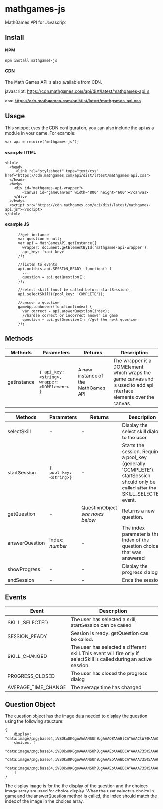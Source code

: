 # mathgames-js

MathGames API for Javascript

## Install

#### NPM

```
npm install mathgames-js
```

#### CDN

The Math Games APi is also available from CDN.

javascript: https://cdn.mathgames.com/api/dist/latest/mathgames-api.js

css: https://cdn.mathgames.com/api/dist/latest/mathgames-api.css

## Usage

This snippet uses the CDN configuration, you can also include the api as a module in your game. For example: 
```
var api = require('mathgames-js');
```

#### example HTML

```
<html>
  <head>
     <link rel="stylesheet" type="text/css" href="https://cdn.mathgames.com/api/dist/latest/mathgames-api.css">
  </head>
  <body>
    <div id="mathgames-api-wrapper">
        <canvas id="gameCanvas" width="800" height="600"></canvas>
    </div>
  </body>
  <script src="https://cdn.mathgames.com/api/dist/latest/mathgames-api.js"></script>
</html>
```

#### example JS

```    
      //get instance
      var question = null;
      var api = MathGamesAPI.getInstance({
        wrapper: document.getElementById('mathgames-api-wrapper'),
        api_key: '<api-key>'
      });
      
      //listen to events
      api.on(this.api.SESSION_READY, function() {
        ...
        question = api.getQuestion();
      });
      
      //select skill (must be called before startSession);
      api.selectSkill({pool_key: 'COMPLETE'});
      
      //answer a question
      gameApp.onAnswer(function(index) {
        var correct = api.answerQuestion(index);
        //handle correct or incorrect answer in game
        question = api.getQuestion(); //get the next question
      });

```

## Methods

Methods | Parameters | Returns | Description
---|---|---|---
getInstance | ```{ api_key: <string>, wrapper: <DOMElement> }``` |  A new instance of the MathGames API | The wrapper is a DOMElement which wraps the game canvas and is used to add api interface elements over the canvas. |

Methods | Parameters | Returns | Description
---|---|---|---
selectSkill    | -| -| Display the select skill dialog to the user
startSession   |```{ pool_key: <string>}```| - | Starts the session. Requires a pool_key (generally 'COMPLETE').  startSession should only be called after the SKILL_SELECTED event.
getQuestion    | - | QuestionObject *see notes below* | Returns a new question.
answerQuestion | index: *number*| -| The index parameter is the index of the question choice that was answered
showProgress   | -| - | Display the progress dialog
endSession     | -| - | Ends the session.

## Events

Event | Description
---|---
SKILL_SELECTED   | The user has selected a skill, startSession can be called
SESSION_READY    | Session is ready.  getQuestion can be called.
SKILL_CHANGED    | The user has selected a different skill.  This event will fire only if selectSkill is called during an active session.
PROGRESS_CLOSED | The user has closed the progress dialog
AVERAGE_TIME_CHANGE   | The average time has changed


## Question Object

The question object has the image data needed to display the question using the following structure:

```
{
    display: "data:image/png;base64,iVBORw0KGgoAAAANSUhEUgAAAO8AAABlCAYAAAClW7QHAAASbElEQVR4Xu2de...",
    choices: [
        "data:image/png;base64,iVBORw0KGgoAAAANSUhEUgAAAEoAAABDCAYAAAA735O5AAAF50lEQVR4Xu1b633bRgwHKM...",
        "data:image/png;base64,iVBORw0KGgoAAAANSUhEUgAAAEoAAABDCAYAAAA735O5AAAFTklEQVR4Xu2b33nbNhDA7y...",
        "data:image/png;base64,iVBORw0KGgoAAAANSUhEUgAAAEoAAABDCAYAAAA735O5AAAFDklEQVR4Xu2b0XnbOAzHAV..."
    ]
}
```

The display image is for the the display of the question and the choices image array are used for choice display.  When the user selects a choice in game and the answerQuestion method is called, the index should match the index of the image in the choices array.




